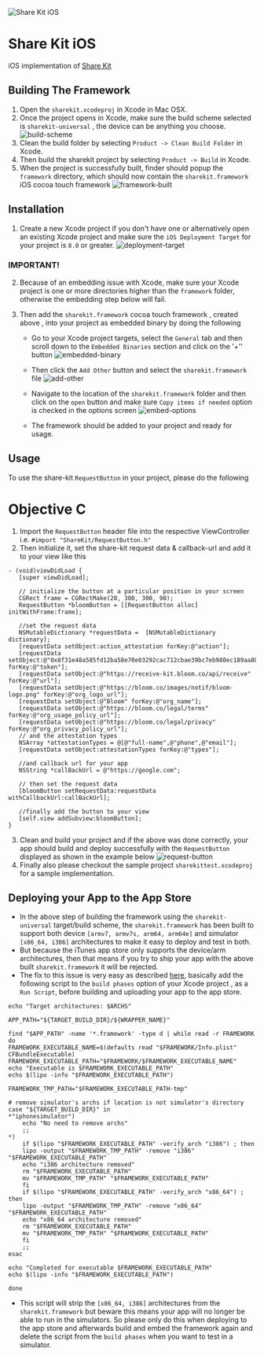 ![Share Kit iOS](https://github.com/hellobloom/share-kit/raw/master/images/logo.png)

# Share Kit iOS

iOS implementation of [Share Kit](https://github.com/hellobloom/share-kit#readme)

## Building The Framework

1. Open the `sharekit.xcodeproj` in Xcode in Mac OSX.
2. Once the project opens in Xcode, make sure the build scheme selected is `sharekit-universal` , the device can be anything you choose.
![build-scheme](images/build-scheme.png)
3. Clean the build folder by selecting `Product -> Clean Build Folder` in Xcode.
4. Then build the sharekit project by selecting `Product -> Build` in Xcode.
5. When the project is successfully built, finder should popup the `framework` directory, which should now contain the `sharekit.framework` iOS cocoa touch framework
![framework-built](images/framework-built.png)

## Installation

1. Create a new Xcode project if you don't have one or alternatively open an existing Xcode project and make sure the `iOS Deployment Target` for your project is `8.0` or greater.
![deployment-target](images/deployment-target.png)

### IMPORTANT!  
2. Because of an embedding issue with Xcode, make sure your Xcode project is one or more directories higher than the `framework` folder, otherwise the embedding step below will fail.
3. Then add the `sharekit.framework` cocoa touch framework , created above , into your project as embedded binary by doing the following

	- Go to your Xcode project targets, select the `General` tab and then scroll down to the `Embedded Binaries` section and click on the '+'' button
	  ![embedded-binary](images/embed-binary.png)
	- Then click the `Add Other` button and select the `sharekit.framework` file
	  ![add-other](images/add-other.png)
	- Navigate to the location of the `sharekit.framework` folder and then click on the `open` button and make sure `Copy items if needed` option is checked in the options screen
	  ![embed-options](images/embed-options.png)

	- The framework should be added to your project and ready for usage.


## Usage

To use the share-kit `RequestButton` in your project, please do the following

# Objective C
1. Import the `RequestButton` header file into the respective ViewController i.e. `#import "ShareKit/RequestButton.h"`
2. Then initialize it, set the share-kit request data & callback-url and add it to your view like this
 
 ```    
 - (void)viewDidLoad {
    [super viewDidLoad];
    
    // initialize the button at a particular position in your screen
    CGRect frame = CGRectMake(20, 300, 300, 90);
    RequestButton *bloomButton = [[RequestButton alloc] initWithFrame:frame];
    
    //set the request data
    NSMutableDictionary *requestData =  [NSMutableDictionary dictionary];
    [requestData setObject:action_attestation forKey:@"action"];
    [requestData setObject:@"0x8f31e48a585fd12ba58e70e03292cac712cbae39bc7eb980ec189aa88e24d043" forKey:@"token"];
    [requestData setObject:@"https://receive-kit.bloom.co/api/receive" forKey:@"url"];
    [requestData setObject:@"https://bloom.co/images/notif/bloom-logo.png" forKey:@"org_logo_url"];
    [requestData setObject:@"Bloom" forKey:@"org_name"];
    [requestData setObject:@"https://bloom.co/legal/terms" forKey:@"org_usage_policy_url"];
    [requestData setObject:@"https://bloom.co/legal/privacy" forKey:@"org_privacy_policy_url"];
    // and the attestation types
    NSArray *attestationTypes = @[@"full-name",@"phone",@"email"];
    [requestData setObject:attestationTypes forKey:@"types"];
    
    //and callback url for your app
    NSString *callBackUrl = @"https://google.com";
    
    // then set the request data
    [bloomButton setRequestData:requestData withCallbackUrl:callBackUrl];
    
    //finally add the button to your view
    [self.view addSubview:bloomButton];
}

```
3. Clean and build your project and if the above was done correctly, your app should build and deploy successfully with the `RequestButton` displayed as shown in the example below
![request-button](images/requestbutton.png)
4. Finally also please checkout the sample project `sharekittest.xcodeproj` for a sample implementation.

## Deploying your App to the App Store

- In the above step of building the framework using the `sharekit-universal` target/build scheme, the `sharekit.framework` has been built to support both  device `[armv7, armv7s, arm64, arm64e]` and simulator `[x86_64, i386]` architectures to make it easy to deploy and test in both. 
- But because the iTunes app store only supports the device/arm architectures, then that means if you try to ship your app with the above built `sharekit.framework` it will be rejected.
- The fix to this issue is very easy as described [here](https://stackoverflow.com/a/41416964), basically add the following script to the `build phases` option of your Xcode project , as a `Run Script`, before building and uploading your app to the app store.

```
echo "Target architectures: $ARCHS"

APP_PATH="${TARGET_BUILD_DIR}/${WRAPPER_NAME}"

find "$APP_PATH" -name '*.framework' -type d | while read -r FRAMEWORK
do
FRAMEWORK_EXECUTABLE_NAME=$(defaults read "$FRAMEWORK/Info.plist" CFBundleExecutable)
FRAMEWORK_EXECUTABLE_PATH="$FRAMEWORK/$FRAMEWORK_EXECUTABLE_NAME"
echo "Executable is $FRAMEWORK_EXECUTABLE_PATH"
echo $(lipo -info "$FRAMEWORK_EXECUTABLE_PATH")

FRAMEWORK_TMP_PATH="$FRAMEWORK_EXECUTABLE_PATH-tmp"

# remove simulator's archs if location is not simulator's directory
case "${TARGET_BUILD_DIR}" in
*"iphonesimulator")
    echo "No need to remove archs"
    ;;
*)
    if $(lipo "$FRAMEWORK_EXECUTABLE_PATH" -verify_arch "i386") ; then
    lipo -output "$FRAMEWORK_TMP_PATH" -remove "i386" "$FRAMEWORK_EXECUTABLE_PATH"
    echo "i386 architecture removed"
    rm "$FRAMEWORK_EXECUTABLE_PATH"
    mv "$FRAMEWORK_TMP_PATH" "$FRAMEWORK_EXECUTABLE_PATH"
    fi
    if $(lipo "$FRAMEWORK_EXECUTABLE_PATH" -verify_arch "x86_64") ; then
    lipo -output "$FRAMEWORK_TMP_PATH" -remove "x86_64" "$FRAMEWORK_EXECUTABLE_PATH"
    echo "x86_64 architecture removed"
    rm "$FRAMEWORK_EXECUTABLE_PATH"
    mv "$FRAMEWORK_TMP_PATH" "$FRAMEWORK_EXECUTABLE_PATH"
    fi
    ;;
esac

echo "Completed for executable $FRAMEWORK_EXECUTABLE_PATH"
echo $(lipo -info "$FRAMEWORK_EXECUTABLE_PATH")

done
```
- This script will strip the `[x86_64, i386]` architectures from the `sharekit.framework` but beware this means your app will no longer be able to run in the simulators. So please only do this when deploying to the app store and afterwards build and embed the framework again and delete the script from the `build phases` when you want to test in a simulator.





